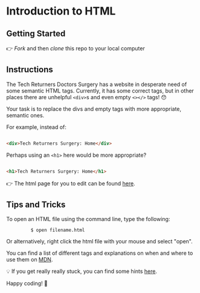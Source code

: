 # Introduction to HTML

## Getting Started

👉 _Fork_ and then _clone_ this repo to your local computer

## Instructions

The Tech Returners Doctors Surgery has a website in desperate need of some semantic HTML tags. Currently, it has some correct tags, but in other places there are unhelpful `<div>`s and even empty `<></>` tags! 😯

Your task is to replace the divs and empty tags with more appropriate, semantic ones.

For example, instead of:

```HTML

<div>Tech Returners Surgery: Home</div>
```

Perhaps using an `<h1>` here would be more appropriate?

```HTML

<h1>Tech Returners Surgery: Home</h1>
```

👉 The html page for you to edit can be found [here](./index.html).

## Tips and Tricks

To open an HTML file using the command line, type the following:

```
         $ open filename.html
```

Or alternatively, right click the html file with your mouse and select "open".

You can find a list of different tags and explanations on when and where to use them on [MDN](https://developer.mozilla.org/en-US/docs/Web/HTML/Element).

💡 If you get really really stuck, you can find some hints [here](./hints.md).

Happy coding! 🙌
